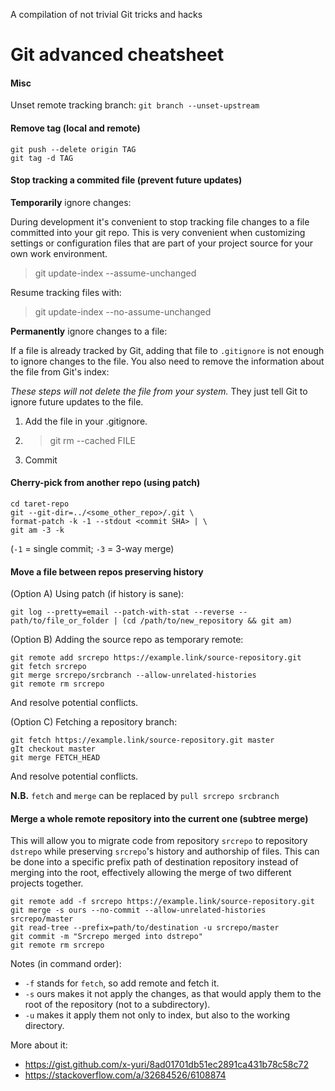 A compilation of not trivial Git tricks and hacks

# Git advanced cheatsheet

#### Misc
Unset remote tracking branch: `git branch --unset-upstream`

#### Remove tag (local and remote)
```shell script
git push --delete origin TAG
git tag -d TAG
```

#### Stop tracking a commited file (prevent future updates)

**Temporarily** ignore changes:

During development it's convenient to stop tracking file changes to a file committed into your git repo. This is very
convenient when customizing settings or configuration files that are part of your project source for your own work
environment.

> git update-index --assume-unchanged <file>

Resume tracking files with:

> git update-index --no-assume-unchanged <file>

**Permanently** ignore changes to a file:

If a file is already tracked by Git, adding that file to `.gitignore` is not enough to ignore changes to the file.
You also need to remove the information about the file from Git's index:

_These steps will not delete the file from your system._ They just tell Git to ignore future updates to the file.

1. Add the file in your .gitignore.
1. > git rm --cached FILE
1. Commit


#### Cherry-pick from another repo (using patch)

```shell script
cd taret-repo
git --git-dir=../<some_other_repo>/.git \
format-patch -k -1 --stdout <commit SHA> | \
git am -3 -k
```

(`-1` = single commit; `-3` = 3-way merge)

#### Move a file between repos preserving history

(Option A) Using patch (if history is sane):
```shell script
git log --pretty=email --patch-with-stat --reverse -- path/to/file_or_folder | (cd /path/to/new_repository && git am)
```

(Option B) Adding the source repo as temporary remote:
```shell script
git remote add srcrepo https://example.link/source-repository.git
git fetch srcrepo
git merge srcrepo/srcbranch --allow-unrelated-histories
git remote rm srcrepo
```
And resolve potential conflicts.

(Option C) Fetching a repository branch:

```
git fetch https://example.link/source-repository.git master
gIt checkout master
git merge FETCH_HEAD
```
And resolve potential conflicts.

**N.B.** `fetch` and `merge` can be replaced by `pull srcrepo srcbranch`

#### Merge a whole remote repository into the current one (subtree merge)

This will allow you to migrate code from repository `srcrepo` to repository `dstrepo` while
preserving `srcrepo`'s history and authorship of files. This can be done into a specific prefix path
of destination repository instead of merging into the root, effectively allowing the merge of two
different projects together.

```shell script
git remote add -f srcrepo https://example.link/source-repository.git
git merge -s ours --no-commit --allow-unrelated-histories srcrepo/master
git read-tree --prefix=path/to/destination -u srcrepo/master
git commit -m "Srcrepo merged into dstrepo"
git remote rm srcrepo
```

Notes (in command order):
  * `-f` stands for `fetch`, so add remote and fetch it.
  * `-s` ours makes it not apply the changes, as that would apply them to the root of the repository
    (not to a subdirectory).
  * `-u` makes it apply them not only to index, but also to the working directory.

More about it:
  * https://gist.github.com/x-yuri/8ad01701db51ec2891ca431b78c58c72
  * https://stackoverflow.com/a/32684526/6108874
